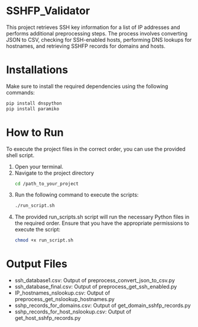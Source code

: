 # SSHFP_Validator

This project retrieves SSH key information for a list of IP addresses and performs additional preprocessing steps. The process involves converting JSON to CSV, checking for SSH-enabled hosts, performing DNS lookups for hostnames, and retrieving SSHFP records for domains and hosts.

# Installations

Make sure to install the required dependencies using the following commands:

```bash
pip install dnspython
pip install paramiko
```

# How to Run
To execute the project files in the correct order, you can use the provided shell script.

1. Open your terminal.
2. Navigate to the project directory
   ```bash
   cd /path_to_your_project
3. Run the following command to execute the scripts:
   ```bash
   ./run_script.sh
4. The provided run_scripts.sh script will run the necessary Python files in the required order. Ensure that you have the appropriate permissions to execute the script:
   ```bash
   chmod +x run_script.sh

# Output Files
- ssh_database1.csv: Output of preprocess_convert_json_to_csv.py
- ssh_database_final.csv: Output of preprocess_get_ssh_enabled.py
- IP_hostnames_nslookup.csv: Output of preprocess_get_nslookup_hostnames.py
- sshp_records_for_domains.csv: Output of get_domain_sshfp_records.py
- sshp_records_for_host_nslookup.csv: Output of get_host_sshfp_records.py
